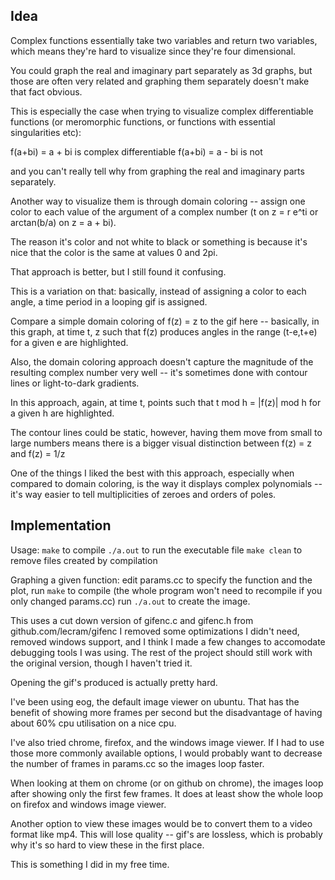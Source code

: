 Idea
----------

Complex functions essentially take two variables and return two variables,
which means they're hard to visualize since they're four dimensional.

You could graph the real and imaginary part separately as 3d graphs, but those are
often very related and graphing them separately doesn't make that fact obvious.

This is especially the case when trying to visualize complex differentiable
functions (or meromorphic functions, or functions with essential singularities etc):

f(a+bi) = a + bi is complex differentiable
f(a+bi) = a - bi is not

and you can't really tell why from graphing the real and imaginary parts
separately.

Another way to visualize them is through domain coloring -- assign one color to
each value of the argument of a complex number (t on z = r e^ti or arctan(b/a) on z = a + bi).

The reason it's color and not white to black or something is because it's nice
that the color is the same at values 0 and 2pi.

That approach is better, but I still found it confusing.

This is a variation on that: basically, instead of assigning a color to each
angle, a time period in a looping gif is assigned.

Compare a simple domain coloring of f(z) = z to the gif here --
basically, in this graph, at time t, z such that f(z) produces angles
in the range (t-e,t+e) for a given e are highlighted.

Also, the domain coloring approach doesn't capture the magnitude of the resulting
complex number very well -- it's sometimes done with contour lines or light-to-dark gradients.

In this approach, again, at time t, points such that t mod h = |f(z)| mod h
for a given h are highlighted.

The contour lines could be static, however, having them move from small to large
numbers means there is a bigger visual distinction between f(z) = z and f(z) = 1/z

One of the things I liked the best with this approach, especially when compared to domain
coloring, is the way it displays complex polynomials -- it's way easier to tell multiplicities
of zeroes and orders of poles.

Implementation
--------------
Usage:
`make` to compile
`./a.out` to run the executable file
`make clean` to remove files created by compilation

Graphing a given function:
edit params.cc to specify the function and the plot,
run `make` to compile (the whole program won't need to recompile if you only changed params.cc)
run `./a.out` to create the image.


This uses a cut down version of gifenc.c and gifenc.h from github.com/lecram/gifenc
I removed some optimizations I didn't need, removed windows support, and I think I made a few changes
to accomodate debugging tools I was using.
The rest of the project should still work with the original version, though I haven't tried
it.

Opening the gif's produced is actually pretty hard.

I've been using eog, the default image viewer on ubuntu. That has the benefit of showing more frames
per second but the disadvantage of having about 60% cpu utilisation on a nice cpu.

I've also tried chrome, firefox, and the windows image viewer. If I had to use those more commonly
available options, I would probably want to decrease the number of frames in params.cc so the images
loop faster.

When looking at them on chrome (or on github on chrome), the images loop after showing only the first
few frames. It does at least show the whole loop on firefox and windows image viewer.

Another option to view these images would be to convert them to a video format like mp4. This will lose quality --
gif's are lossless, which is probably why it's so hard to view these in the first place.


This is something I did in my free time.
